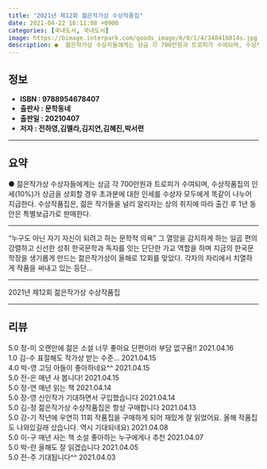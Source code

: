 ```yaml
---
title: "2021년 제12회 젊은작가상 수상작품집"
date: 2021-04-22 16:11:08 +0900
categories: [국내도서, 국내도서]
image: https://bimage.interpark.com/goods_image/6/0/1/4/348416014s.jpg
description: ●  젊은작가상 수상자들에게는 상금 각 700만원과 트로피가 수여되며, 수상작품집의 인세(10%)가 상금을 상회할 경우 초과분에 대한 인세를 수상자 모두에게 똑같이 나누어 지급한다. 수상작품집은, 젊은 작가들을 널리 알리자는 상의 취지에 따라 출간 후 1년 동안은 특별보급가로 판매한다.
---
```


## **정보**

- **ISBN : 9788954678407**
- **출판사 : 문학동네**
- **출판일 : 20210407**
- **저자 : 전하영,김멜라,김지연,김혜진,박서련**

------



## **요약**

●  젊은작가상 수상자들에게는 상금 각 700만원과 트로피가 수여되며, 수상작품집의 인세(10%)가 상금을 상회할 경우 초과분에 대한 인세를 수상자 모두에게 똑같이 나누어 지급한다. 수상작품집은, 젊은 작가들을 널리 알리자는 상의 취지에 따라 출간 후 1년 동안은 특별보급가로 판매한다.

------

“누구도 아닌 자기 자신이 되려고 하는 문학적 의욕”&#x0D;그 열망을 감지하게 하는 일곱 편의 강렬하고 신선한 성취 &#x0D;&#x0D;한국문학과 독자를 잇는 단단한 가교 역할을 하며 지금의 한국문학장을 생기롭게 만드는 젊은작가상이 올해로 12회를 맞았다. 각자의 자리에서 치열하게 작품을 써내고 있는 등단... 

------


2021년 제12회 젊은작가상 수상작품집 

------


## **리뷰** 

5.0 정-미 오랜만에 젊은 소설 너무 좋아요 단편이라 부담 없구욤!! 2021.04.16 <br/>1.0 김-수 표절해도 작가상 받는 수준... 2021.04.15 <br/>4.0 박-영 고딩 아들이 좋아하네요^^ 2021.04.15 <br/>5.0 전-은 매년 사 봅니다! 2021.04.15 <br/>5.0 정-연 매년 읽는 책 2021.04.14 <br/>5.0 장-영 신인작가 기대하면서 구입했습니다 2021.04.14 <br/>5.0 김-정 젊은작가상 수상작품집은 항상 구매합니다 2021.04.13 <br/>5.0 강-기 작년에 우연히 11회 작품집을 구매하게 되어 재밌게 잘 읽었어요. 올해 작품집도 나와있길래 샀습니다. 역시 기대되네요) 2021.04.08 <br/>5.0 이-구 매년 사는 책
소설 좋아하는 누구에게나 추천 2021.04.07 <br/>5.0 박-란 올해도 잘 읽겠습니다 2021.04.05 <br/>5.0 전-주 기대됩니다^^ 2021.04.03 <br/>